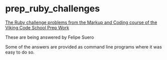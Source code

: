 prep_ruby_challenges
====================

[The Ruby challenge problems from the Markup and Coding course of the Viking Code School Prep Work](http://www.vikingcodeschool.com/web-markup-and-coding/level-up-your-ruby-judo)

These are being answered by Felipe Suero

Some of the answers are provided as command line programs where it was easy to do so. 